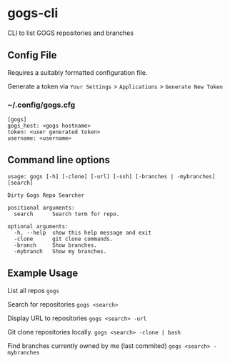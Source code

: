 # gogs-cli
CLI to list GOGS repositories and branches

## Config File
Requires a suitably formatted configuration file.

Generate a token via `Your Settings` > `Applications` > `Generate New Token`

### ~/.config/gogs.cfg

```
[gogs]
gogs_host: <gogs hostname>
token: <user generated token>
username: <username>
```

## Command line options

```
usage: gogs [-h] [-clone] [-url] [-ssh] [-branches | -mybranches] [search]

Dirty Gogs Repo Searcher

positional arguments:
  search      Search term for repo.

optional arguments:
  -h, --help  show this help message and exit
  -clone      git clone commands.
  -branch     Show branches.
  -mybranch   Show my branches.
```

## Example Usage

List all repos `gogs`

Search for repositories `gogs <search>`

Display URL to repositories `gogs <search> -url`

Git clone repositories locally. `gogs <search> -clone | bash`

Find branches currently owned by me (last commited) `gogs <search> -mybranches`
